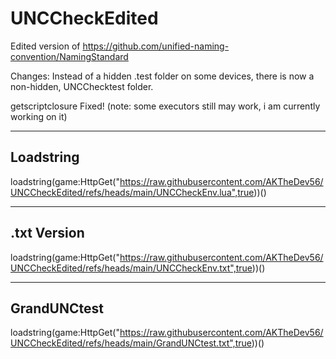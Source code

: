 # UNCCheckEdited


Edited version of https://github.com/unified-naming-convention/NamingStandard


Changes: Instead of a hidden .test folder on some devices, there is now a non-hidden, UNCChecktest folder.

getscriptclosure Fixed!  (note: some executors still may work, i am currently working on it)

----------
Loadstring
----------


loadstring(game:HttpGet("https://raw.githubusercontent.com/AKTheDev56/UNCCheckEdited/refs/heads/main/UNCCheckEnv.lua",true))()


-----------------
.txt Version
-----------------

loadstring(game:HttpGet("https://raw.githubusercontent.com/AKTheDev56/UNCCheckEdited/refs/heads/main/UNCCheckEnv.txt",true))()


------------
GrandUNCtest
------------

loadstring(game:HttpGet("https://raw.githubusercontent.com/AKTheDev56/UNCCheckEdited/refs/heads/main/GrandUNCtest.txt",true))()
